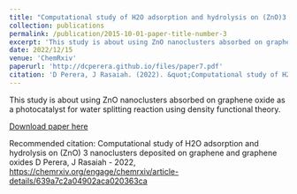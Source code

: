 ```yaml
---
title: "Computational study of H2O adsorption and hydrolysis on (ZnO)3 nanoclusters deposited on graphene and graphene oxides - ChemRxiv"
collection: publications
permalink: /publication/2015-10-01-paper-title-number-3
excerpt: 'This study is about using ZnO nanoclusters absorbed on graphene oxide as a photocatalyst for water splitting reaction using density functional theory.'
date: 2022/12/15
venue: 'ChemRxiv'
paperurl: 'http://dcperera.github.io/files/paper7.pdf'
citation: 'D Perera, J Rasaiah. (2022). &quot;Computational study of H2O adsorption and hydrolysis on (ZnO) 3 nanoclusters deposited on graphene and graphene oxides.&quot; <i>Chemrxiv</i>. 1(3).'
---
```

This study is about using ZnO nanoclusters absorbed on graphene oxide as a photocatalyst for water splitting reaction using density functional theory.

[Download paper here](https://chemrxiv.org/engage/chemrxiv/article-details/639a7c2a04902aca020363ca)

Recommended citation: Computational study of H2O adsorption and hydrolysis on (ZnO) 3 nanoclusters deposited on graphene and graphene oxides
D Perera, J Rasaiah - 2022, https://chemrxiv.org/engage/chemrxiv/article-details/639a7c2a04902aca020363ca
